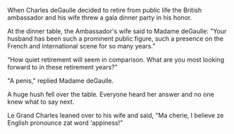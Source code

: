 When Charles deGaulle decided to retire from public life the British ambassador and his wife threw a gala dinner party in his honor.

At the dinner table, the Ambassador's wife said to Madame deGaulle: "Your husband has been such a prominent public figure, such a presence on the French and international scene for so many years.”

“How quiet retirement will seem in comparison. What are you most looking forward to in these retirement years?"

"A penis," replied Madame deGaulle.

A huge hush fell over the table. Everyone heard her answer and no one knew what to say next.

Le Grand Charles leaned over to his wife and said, "Ma cherie, I believe ze English pronounce zat word ‘appiness!”
